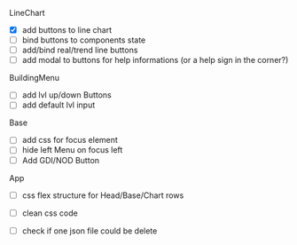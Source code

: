 




LineChart
- [x] add buttons to line chart
- [ ] bind buttons to components state
- [ ] add/bind real/trend line buttons
- [ ] add modal to buttons for help informations (or a help sign in the corner?)

BuildingMenu
- [ ] add lvl up/down Buttons
- [ ] add default lvl input

Base
- [ ] add css for focus element
- [ ] hide left Menu on focus left
- [ ] Add GDI/NOD Button

App
- [ ] css flex structure for Head/Base/Chart rows
- [ ] clean css code
- [ ] check if one json file could be delete

